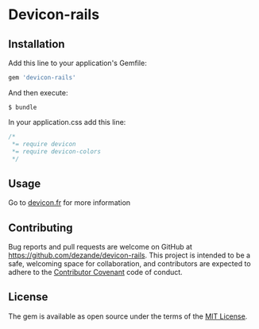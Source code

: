 # Devicon-rails

## Installation

Add this line to your application's Gemfile:

```ruby
gem 'devicon-rails'
```

And then execute:

    $ bundle

In your application.css add this line:
```css
/*
 *= require devicon
 *= require devicon-colors
 */
```

## Usage

Go to [devicon.fr](http://devicon.fr/) for more information

## Contributing

Bug reports and pull requests are welcome on GitHub at https://github.com/dezande/devicon-rails. This project is intended to be a safe, welcoming space for collaboration, and contributors are expected to adhere to the [Contributor Covenant](http://contributor-covenant.org) code of conduct.


## License

The gem is available as open source under the terms of the [MIT License](http://opensource.org/licenses/MIT).
